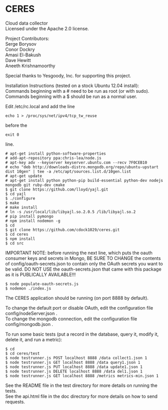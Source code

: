 CERES  
========  
  
Cloud data collector  
Licensed under the Apache 2.0 license. 

Project Contributors:  
Serge Borysov  
Conor Dockry  
Amasi El-Bakush  
Dave Hewitt  
Aneeth Krishnamoorthy  

Special thanks to Yesgoody, Inc. for supporting this project.  

  
Installation Instructions (tested on a stock Ubuntu 12.04 install):  
Commands beginning with a # need to be run as root (or with sudo).  Commands beginning with a $ should be run as a normal user.  

Edit /etc/rc.local and add the line

    echo 1 > /proc/sys/net/ipv4/tcp_tw_reuse  
    
before the
    
    exit 0  

line.

    # apt-get install python-software-properties  
    # add-apt-repository ppa:chris-lea/node.js  
    # apt-key adv --keyserver keyserver.ubuntu.com --recv 7F0CEB10  
    # echo "deb http://downloads-distro.mongodb.org/repo/ubuntu-upstart dist 10gen" | tee -a /etc/apt/sources.list.d/10gen.list  
    # apt-get update  
    # apt-get install python python-pip build-essential python-dev nodejs mongodb git ruby-dev cmake  
    $ git clone https://github.com/lloyd/yajl.git  
    $ cd yajl  
    $ ./configure  
    $ make  
    # make install  
    # ln -s /usr/local/lib/libyajl.so.2.0.5 /lib/libyajl.so.2  
    # pip install pymongo  
    # npm install nodemon -g  
    $ cd  
    $ git clone https://github.com/cdock1029/ceres.git  
    $ cd ceres 
    $ npm install 
    $ cd src 
    
IMPORTANT NOTE: before running the next line, which puts the oauth consumer keys and secrets in Mongo, 
BE SURE TO CHANGE the contents of config/oauth-secrets.json to contain only the OAuth secrets you want to be valid. 
DO NOT USE the oauth-secrets.json that came with this package as it is PUBLICALLY AVAILABLE!!!
    
    $ node populate-oauth-secrets.js
    $ nodemon ./index.js  
  
The CERES application should be running (on port 8888 by default).  
  
To change the default port or disable OAuth, edit the configuration file config/nodeServer.json .  
To change the mongodb connection, edit the configuration file config/mongodb.json .  
  
To run some basic tests (put a record in the database, query it, modify it, delete it, and run a metric):  

    $ cd  
    $ cd ceres/test  
    $ node testrunner.js POST localhost 8888 /data collect1.json 1  
    $ node testrunner.js GET localhost 8888 /data query1.json 1  
    $ node testrunner.js PUT localhost 8888 /data update1.json 1  
    $ node testrunner.js DELETE localhost 8888 /data del1.json 1  
    $ node testrunner.js GET localhost 8888 /metrics metrics-min.json 1
      
See the README file in the test directory for more details on running the tests.  
See the api.html file in the doc directory for more details on how to send requests.
  

